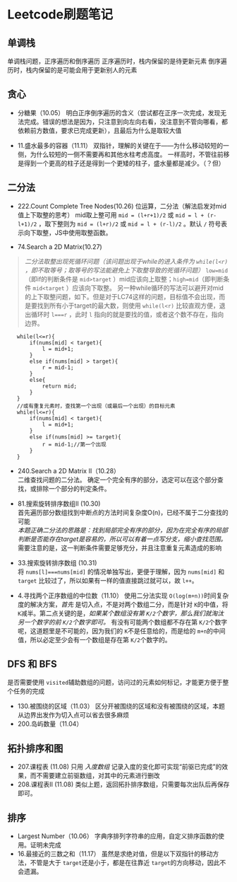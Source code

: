 # Leetcode刷题笔记

## 单调栈
 单调栈问题，正序遍历和倒序遍历
正序遍历时，栈内保留的是待更新元素
倒序遍历时，栈内保留的是可能会用于更新别人的元素

## 贪心
 * 分糖果（10.05）
   明白正序倒序遍历的含义（尝试都在正序一次完成，发现无法完成。错误的想法是因为，只注意到向左向右看，没注意到不管向哪看，都依赖前方数值，要求已完成更新），且最后为什么是取较大值

 * 11.盛水最多的容器（11.11）
  双指针，理解的关键在于——为什么移动较短的一侧，为什么较短的一侧不需要再和其他水柱考虑高度。
  一样高时，不管往前移是得到一个更高的柱子还是得到一个更矮的柱子，盛水量都是减少。（？但）

## 二分法
 * 222.Count Complete Tree Nodes(10.26)  位运算，二分法（解法启发对mid值上下取整的思考）  mid取上整可用 `mid = (l+r+1)/2` 或 `mid = l + (r-l+1)/2` ，取下整则为 `mid = (l+r)/2` 或 `mid = l + (r-l)/2` 。默认 `/` 符号表示向下取整，JS中使用取整函数。
   
 * 74.Search a 2D Matrix(10.27)
 >*二分法取整出现死循环问题（该问题出现于while的进入条件为 `while(l<r)` ，即不取等号；取等号的写法能避免上下取整导致的死循环问题）*  `low=mid`（即if的判断条件是 `mid>target` ）mid应该向上取整；`high=mid`（即判断条件 `mid<target` ）应该向下取整。
 > 另一种while循环的写法可以避开对mid的上下取整问题，如下。但是对于LC74这样的问题，目标值不会出现，而是要找到所有小于target的最大数，则使用 `while(l<r)` 比较直观方便，退出循环时 `l===r` ，此时 `l` 指向的就是要找的值，或者这个数不存在，指向边界。
 ```
    while(l<=r){
        if(nums[mid] < target){
            l = mid+1;
        }
        else if(nums[mid] > target){
            r = mid-1;
        }
        else{
            return mid;
        }
    }
    //或有重复元素时，查找第一个出现（或最后一个出现）的目标元素
    while(l<=r){
        if(nums[mid] < target){
            l = mid+1;
        }
        else if(nums[mid] >= target){
            r = mid-1;//第一个出现
        }
    }
 ```

 * 240.Search a 2D Matrix II（10.28）  
   二维查找问题的二分法。  确定一个完全有序的部分，选定可以在这个部分查找，或排除一个部分的判定条件。

 * 81.搜索旋转排序数组II (10.30)  
   首先遍历部分数组找到中断点的方法时间复杂度O(n)，已经不属于二分查找的可能  
   *本题正确二分法的思路是：找到局部完全有序的部分，因为在完全有序的局部判断是否能存在target是容易的，所以可以有着一点写分支，缩小查找范围。*  
   需要注意的是，这一判断条件需要足够充分，并且注意重复元素造成的影响

 * 33.搜索旋转排序数组 (10.31)  
   将 `nums[l]===nums[mid]` 的情况单独写出，更便于理解，因为 `nums[mid]` 和 `target` 比较过了，所以如果有一样的值直接跳过就可以，故 `l++`。
 
 * 4.寻找两个正序数组的中位数（11.10）
   使用二分法实现 `O(log(m+n))`时间复杂度的解决方案，*首先* 是切入点，不是对两个数组二分，而是针对 `K`的中值，将 `K`减半。第二点关键的是，*如果某个数组没有第 `K/2`个数字，那么我们就淘汰另一个数字的前 `K/2`个数字即可。* 有没有可能两个数组都不存在第 `K/2`个数字呢，这道题里是不可能的，因为我们的 `K`不是任意给的，而是给的 `m+n`的中间值，所以必定至少会有一个数组是存在第 `K/2`个数字的。
 
## DFS 和 BFS
 是否需要使用 `visited`辅助数组的问题，访问过的元素如何标记，才能更方便于整个任务的完成
 * 130.被围绕的区域（11.03）
   区分开被围绕的区域和没有被围绕的区域，本题从边界出发作为切入点可以省去很多麻烦
 * 200.岛屿数量（11.04）

## 拓扑排序和图
 * 207.课程表 (11.08)
 只用 *入度数组* 记录入度的变化即可实现“前驱已完成”的效果，而不需要建立前驱数组，对其中的元素进行删改
 * 208.课程表Ⅱ (11.08)
 类似上题，返回拓扑排序数组，只需要每次出队后再保存即可。

## 排序
 * Largest Number（10.06）
 字典序排列字符串的应用，自定义排序函数的使用。证明未完成
 * 16.最接近的三数之和（11.17）
 虽然是求绝对值，但是以下双指针的移动方法，不管是大于 `target`还是小于，都是在往靠近 `target`的方向移动，因此不会遗漏。